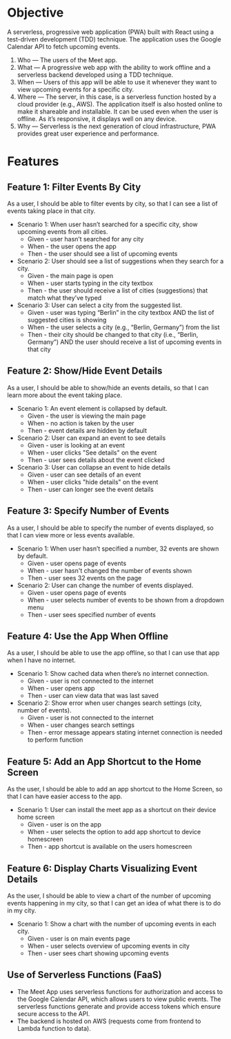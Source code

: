 # Objective
A serverless, progressive web application (PWA) built with React using a test-driven development (TDD) technique. The application uses the Google Calendar API to fetch upcoming events.

1. Who — The users of the Meet app. 
2. What — A progressive web app with the ability to work offline and a serverless backend
developed using a TDD technique.
3. When — Users of this app will be able to use it whenever they want to view upcoming events
for a specific city. 
4. Where — The server, in this case, is a serverless function hosted by a cloud provider (e.g.,
AWS). The application itself is also hosted online to make it shareable and installable. It can
be used even when the user is offline. As it’s responsive, it displays well on any device.
5. Why — Serverless is the next generation of cloud infrastructure, PWA provides great user
experience and performance.

# Features
## Feature 1: Filter Events By City
As a user, I should be able to filter events by city, so that I can see a list of events taking place in that city.
- Scenario 1: When user hasn’t searched for a specific city, show upcoming events from all cities.
    - Given - user hasn’t searched for any city
    - When - the user opens the app
    - Then - the user should see a list of upcoming events
- Scenario 2: User should see a list of suggestions when they search for a city.
    - Given - the main page is open
    - When - user starts typing in the city textbox
    - Then - the user should receive a list of cities (suggestions) that match what they’ve typed
- Scenario 3: User can select a city from the suggested list.
    - Given - user was typing “Berlin” in the city textbox AND the list of suggested cities is showing
    - When - the user selects a city (e.g., “Berlin, Germany”) from the list
    - Then - their city should be changed to that city (i.e., “Berlin, Germany”) AND the user should receive a list of upcoming events in that city

## Feature 2: Show/Hide Event Details
As a user, I should be able to show/hide an events details, so that I can learn more about the event taking place.
- Scenario 1: An event element is collapsed by default.
    - Given - the user is viewing the main page
    - When - no action is taken by the user
    - Then - event details are hidden by default
 - Scenario 2: User can expand an event to see details
    - Given - user is looking at an event
    - When - user clicks "See details" on the event
    - Then - user sees details about the event clicked
 - Scenario 3: User can collapse an event to hide details
    - Given - user can see details of an event
    - When - user clicks "hide details" on the event
    - Then - user can longer see the event details

## Feature 3: Specify Number of Events
As a user, I should be able to specify the number of events displayed, so that I can view more or less events available.
- Scenario 1: When user hasn’t specified a number, 32 events are shown by default.
    - Given - user opens page of events
    - When - user hasn't changed the number of events shown 
    - Then - user sees 32 events on the page
 - Scenario 2: User can change the number of events displayed.
    - Given - user opens page of events
    - When - user selects number of events to be shown from a dropdown menu
    - Then - user sees specified number of events

## Feature 4: Use the App When Offline
As a user, I should be able to use the app offline, so that I can use that app when I have no internet.
- Scenario 1: Show cached data when there’s no internet connection.
    - Given - user is not connected to the internet
    - When - user opens app
    - Then - user can view data that was last saved
 - Scenario 2: Show error when user changes search settings (city, number of events).
    - Given - user is not connected to the internet
    - When - user changes search settings
    - Then - error message appears stating internet connection is needed to perform function

## Feature 5: Add an App Shortcut to the Home Screen
As the user, I should be able to add an app shortcut to the Home Screen, so that I can have easier access to the app.
- Scenario 1:  User can install the meet app as a shortcut on their device home screen
    - Given - user is on the app
    - When - user selects the option to add app shortcut to device homescreen
    - Then - app shortcut is available on the users homescreen
 
## Feature 6: Display Charts Visualizing Event Details
As the user, I should be able to view a chart of the number of upcoming events happening in my city, so that I can get an idea of what there is to do in my city.
- Scenario 1: Show a chart with the number of upcoming events in each city.
    - Given - user is on main events page
    - When - user selects overview of upcoming events in city
    - Then - user sees chart showing upcoming events
 
## Use of Serverless Functions (FaaS)
- The Meet App uses serverless functions for authorization and access to the Google Calendar API, which allows users to view public events. The serverless functions generate and provide access tokens which ensure secure access to the API.
- The backend is hosted on AWS (requests come from frontend to Lambda function to data).




